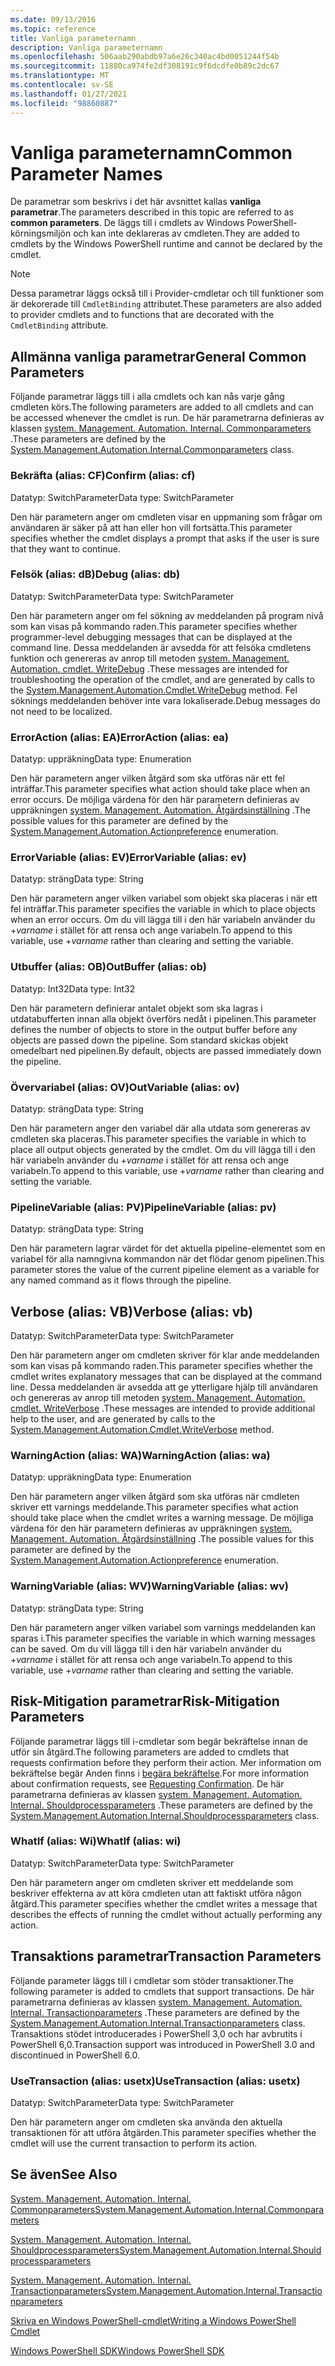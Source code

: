 ```yaml
---
ms.date: 09/13/2016
ms.topic: reference
title: Vanliga parameternamn
description: Vanliga parameternamn
ms.openlocfilehash: 506aab290abdb97a6e26c340ac4bd0051244f54b
ms.sourcegitcommit: 11880ca974fe2df308191c9f6dcdfe0b89c2dc67
ms.translationtype: MT
ms.contentlocale: sv-SE
ms.lasthandoff: 01/27/2021
ms.locfileid: "98860887"
---
```

# <a name="common-parameter-names"></a><span data-ttu-id="561d5-103">Vanliga parameternamn</span><span class="sxs-lookup"><span data-stu-id="561d5-103">Common Parameter Names</span></span>

<span data-ttu-id="561d5-104">De parametrar som beskrivs i det här avsnittet kallas **vanliga parametrar**.</span><span class="sxs-lookup"><span data-stu-id="561d5-104">The parameters described in this topic are referred to as **common parameters**.</span></span> <span data-ttu-id="561d5-105">De läggs till i cmdlets av Windows PowerShell-körningsmiljön och kan inte deklareras av cmdleten.</span><span class="sxs-lookup"><span data-stu-id="561d5-105">They are added to cmdlets by the Windows PowerShell runtime and cannot be declared by the cmdlet.</span></span>

> [!NOTE]
> <span data-ttu-id="561d5-106">Dessa parametrar läggs också till i Provider-cmdletar och till funktioner som är dekorerade till `CmdletBinding` attributet.</span><span class="sxs-lookup"><span data-stu-id="561d5-106">These parameters are also added to provider cmdlets and to functions that are decorated with the `CmdletBinding` attribute.</span></span>

## <a name="general-common-parameters"></a><span data-ttu-id="561d5-107">Allmänna vanliga parametrar</span><span class="sxs-lookup"><span data-stu-id="561d5-107">General Common Parameters</span></span>

<span data-ttu-id="561d5-108">Följande parametrar läggs till i alla cmdlets och kan nås varje gång cmdleten körs.</span><span class="sxs-lookup"><span data-stu-id="561d5-108">The following parameters are added to all cmdlets and can be accessed whenever the cmdlet is run.</span></span>
<span data-ttu-id="561d5-109">De här parametrarna definieras av klassen [system. Management. Automation. Internal. Commonparameters](/dotnet/api/System.Management.Automation.Internal.CommonParameters) .</span><span class="sxs-lookup"><span data-stu-id="561d5-109">These parameters are defined by the [System.Management.Automation.Internal.Commonparameters](/dotnet/api/System.Management.Automation.Internal.CommonParameters) class.</span></span>

### <a name="confirm-alias-cf"></a><span data-ttu-id="561d5-110">Bekräfta (alias: CF)</span><span class="sxs-lookup"><span data-stu-id="561d5-110">Confirm (alias: cf)</span></span>

<span data-ttu-id="561d5-111">Datatyp: SwitchParameter</span><span class="sxs-lookup"><span data-stu-id="561d5-111">Data type: SwitchParameter</span></span>

<span data-ttu-id="561d5-112">Den här parametern anger om cmdleten visar en uppmaning som frågar om användaren är säker på att han eller hon vill fortsätta.</span><span class="sxs-lookup"><span data-stu-id="561d5-112">This parameter specifies whether the cmdlet displays a prompt that asks if the user is sure that they want to continue.</span></span>

### <a name="debug-alias-db"></a><span data-ttu-id="561d5-113">Felsök (alias: dB)</span><span class="sxs-lookup"><span data-stu-id="561d5-113">Debug (alias: db)</span></span>

<span data-ttu-id="561d5-114">Datatyp: SwitchParameter</span><span class="sxs-lookup"><span data-stu-id="561d5-114">Data type: SwitchParameter</span></span>

<span data-ttu-id="561d5-115">Den här parametern anger om fel sökning av meddelanden på program nivå som kan visas på kommando raden.</span><span class="sxs-lookup"><span data-stu-id="561d5-115">This parameter specifies whether programmer-level debugging messages that can be displayed at the command line.</span></span> <span data-ttu-id="561d5-116">Dessa meddelanden är avsedda för att felsöka cmdletens funktion och genereras av anrop till metoden [system. Management. Automation. cmdlet. WriteDebug](/dotnet/api/System.Management.Automation.Cmdlet.WriteDebug) .</span><span class="sxs-lookup"><span data-stu-id="561d5-116">These messages are intended for troubleshooting the operation of the cmdlet, and are generated by calls to the [System.Management.Automation.Cmdlet.WriteDebug](/dotnet/api/System.Management.Automation.Cmdlet.WriteDebug) method.</span></span> <span data-ttu-id="561d5-117">Fel söknings meddelanden behöver inte vara lokaliserade.</span><span class="sxs-lookup"><span data-stu-id="561d5-117">Debug messages do not need to be localized.</span></span>

### <a name="erroraction-alias-ea"></a><span data-ttu-id="561d5-118">ErrorAction (alias: EA)</span><span class="sxs-lookup"><span data-stu-id="561d5-118">ErrorAction (alias: ea)</span></span>

<span data-ttu-id="561d5-119">Datatyp: uppräkning</span><span class="sxs-lookup"><span data-stu-id="561d5-119">Data type: Enumeration</span></span>

<span data-ttu-id="561d5-120">Den här parametern anger vilken åtgärd som ska utföras när ett fel inträffar.</span><span class="sxs-lookup"><span data-stu-id="561d5-120">This parameter specifies what action should take place when an error occurs.</span></span> <span data-ttu-id="561d5-121">De möjliga värdena för den här parametern definieras av uppräkningen [system. Management. Automation. Åtgärdsinställning](/dotnet/api/System.Management.Automation.ActionPreference) .</span><span class="sxs-lookup"><span data-stu-id="561d5-121">The possible values for this parameter are defined by the [System.Management.Automation.Actionpreference](/dotnet/api/System.Management.Automation.ActionPreference) enumeration.</span></span>

### <a name="errorvariable-alias-ev"></a><span data-ttu-id="561d5-122">ErrorVariable (alias: EV)</span><span class="sxs-lookup"><span data-stu-id="561d5-122">ErrorVariable (alias: ev)</span></span>

<span data-ttu-id="561d5-123">Datatyp: sträng</span><span class="sxs-lookup"><span data-stu-id="561d5-123">Data type: String</span></span>

<span data-ttu-id="561d5-124">Den här parametern anger vilken variabel som objekt ska placeras i när ett fel inträffar.</span><span class="sxs-lookup"><span data-stu-id="561d5-124">This parameter specifies the variable in which to place objects when an error occurs.</span></span> <span data-ttu-id="561d5-125">Om du vill lägga till i den här variabeln använder du +_varname_ i stället för att rensa och ange variabeln.</span><span class="sxs-lookup"><span data-stu-id="561d5-125">To append to this variable, use +_varname_ rather than clearing and setting the variable.</span></span>

### <a name="outbuffer-alias-ob"></a><span data-ttu-id="561d5-126">Utbuffer (alias: OB)</span><span class="sxs-lookup"><span data-stu-id="561d5-126">OutBuffer (alias: ob)</span></span>

<span data-ttu-id="561d5-127">Datatyp: Int32</span><span class="sxs-lookup"><span data-stu-id="561d5-127">Data type: Int32</span></span>

<span data-ttu-id="561d5-128">Den här parametern definierar antalet objekt som ska lagras i utdatabufferten innan alla objekt överförs nedåt i pipelinen.</span><span class="sxs-lookup"><span data-stu-id="561d5-128">This parameter defines the number of objects to store in the output buffer before any objects are passed down the pipeline.</span></span> <span data-ttu-id="561d5-129">Som standard skickas objekt omedelbart ned pipelinen.</span><span class="sxs-lookup"><span data-stu-id="561d5-129">By default, objects are passed immediately down the pipeline.</span></span>

### <a name="outvariable-alias-ov"></a><span data-ttu-id="561d5-130">Övervariabel (alias: OV)</span><span class="sxs-lookup"><span data-stu-id="561d5-130">OutVariable (alias: ov)</span></span>

<span data-ttu-id="561d5-131">Datatyp: sträng</span><span class="sxs-lookup"><span data-stu-id="561d5-131">Data type: String</span></span>

<span data-ttu-id="561d5-132">Den här parametern anger den variabel där alla utdata som genereras av cmdleten ska placeras.</span><span class="sxs-lookup"><span data-stu-id="561d5-132">This parameter specifies the variable in which to place all output objects generated by the cmdlet.</span></span>
<span data-ttu-id="561d5-133">Om du vill lägga till i den här variabeln använder du +_varname_ i stället för att rensa och ange variabeln.</span><span class="sxs-lookup"><span data-stu-id="561d5-133">To append to this variable, use +_varname_ rather than clearing and setting the variable.</span></span>

### <a name="pipelinevariable-alias-pv"></a><span data-ttu-id="561d5-134">PipelineVariable (alias: PV)</span><span class="sxs-lookup"><span data-stu-id="561d5-134">PipelineVariable (alias: pv)</span></span>

<span data-ttu-id="561d5-135">Datatyp: sträng</span><span class="sxs-lookup"><span data-stu-id="561d5-135">Data type: String</span></span>

<span data-ttu-id="561d5-136">Den här parametern lagrar värdet för det aktuella pipeline-elementet som en variabel för alla namngivna kommandon när det flödar genom pipelinen.</span><span class="sxs-lookup"><span data-stu-id="561d5-136">This parameter stores the value of the current pipeline element as a variable for any named command as it flows through the pipeline.</span></span>

## <a name="verbose-alias-vb"></a><span data-ttu-id="561d5-137">Verbose (alias: VB)</span><span class="sxs-lookup"><span data-stu-id="561d5-137">Verbose (alias: vb)</span></span>

<span data-ttu-id="561d5-138">Datatyp: SwitchParameter</span><span class="sxs-lookup"><span data-stu-id="561d5-138">Data type: SwitchParameter</span></span>

<span data-ttu-id="561d5-139">Den här parametern anger om cmdleten skriver för klar ande meddelanden som kan visas på kommando raden.</span><span class="sxs-lookup"><span data-stu-id="561d5-139">This parameter specifies whether the cmdlet writes explanatory messages that can be displayed at the command line.</span></span> <span data-ttu-id="561d5-140">Dessa meddelanden är avsedda att ge ytterligare hjälp till användaren och genereras av anrop till metoden [system. Management. Automation. cmdlet. WriteVerbose](/dotnet/api/System.Management.Automation.Cmdlet.WriteVerbose) .</span><span class="sxs-lookup"><span data-stu-id="561d5-140">These messages are intended to provide additional help to the user, and are generated by calls to the [System.Management.Automation.Cmdlet.WriteVerbose](/dotnet/api/System.Management.Automation.Cmdlet.WriteVerbose) method.</span></span>

### <a name="warningaction-alias-wa"></a><span data-ttu-id="561d5-141">WarningAction (alias: WA)</span><span class="sxs-lookup"><span data-stu-id="561d5-141">WarningAction (alias: wa)</span></span>

<span data-ttu-id="561d5-142">Datatyp: uppräkning</span><span class="sxs-lookup"><span data-stu-id="561d5-142">Data type: Enumeration</span></span>

<span data-ttu-id="561d5-143">Den här parametern anger vilken åtgärd som ska utföras när cmdleten skriver ett varnings meddelande.</span><span class="sxs-lookup"><span data-stu-id="561d5-143">This parameter specifies what action should take place when the cmdlet writes a warning message.</span></span> <span data-ttu-id="561d5-144">De möjliga värdena för den här parametern definieras av uppräkningen [system. Management. Automation. Åtgärdsinställning](/dotnet/api/System.Management.Automation.ActionPreference) .</span><span class="sxs-lookup"><span data-stu-id="561d5-144">The possible values for this parameter are defined by the [System.Management.Automation.Actionpreference](/dotnet/api/System.Management.Automation.ActionPreference) enumeration.</span></span>

### <a name="warningvariable-alias-wv"></a><span data-ttu-id="561d5-145">WarningVariable (alias: WV)</span><span class="sxs-lookup"><span data-stu-id="561d5-145">WarningVariable (alias: wv)</span></span>

<span data-ttu-id="561d5-146">Datatyp: sträng</span><span class="sxs-lookup"><span data-stu-id="561d5-146">Data type: String</span></span>

<span data-ttu-id="561d5-147">Den här parametern anger vilken variabel som varnings meddelanden kan sparas i.</span><span class="sxs-lookup"><span data-stu-id="561d5-147">This parameter specifies the variable in which warning messages can be saved.</span></span> <span data-ttu-id="561d5-148">Om du vill lägga till i den här variabeln använder du +_varname_ i stället för att rensa och ange variabeln.</span><span class="sxs-lookup"><span data-stu-id="561d5-148">To append to this variable, use +_varname_ rather than clearing and setting the variable.</span></span>

## <a name="risk-mitigation-parameters"></a><span data-ttu-id="561d5-149">Risk-Mitigation parametrar</span><span class="sxs-lookup"><span data-stu-id="561d5-149">Risk-Mitigation Parameters</span></span>

<span data-ttu-id="561d5-150">Följande parametrar läggs till i-cmdletar som begär bekräftelse innan de utför sin åtgärd.</span><span class="sxs-lookup"><span data-stu-id="561d5-150">The following parameters are added to cmdlets that requests confirmation before they perform their action.</span></span> <span data-ttu-id="561d5-151">Mer information om bekräftelse begär Anden finns i [begära bekräftelse](./requesting-confirmation-from-cmdlets.md).</span><span class="sxs-lookup"><span data-stu-id="561d5-151">For more information about confirmation requests, see [Requesting Confirmation](./requesting-confirmation-from-cmdlets.md).</span></span>
<span data-ttu-id="561d5-152">De här parametrarna definieras av klassen [system. Management. Automation. Internal. Shouldprocessparameters](/dotnet/api/System.Management.Automation.Internal.ShouldProcessParameters) .</span><span class="sxs-lookup"><span data-stu-id="561d5-152">These parameters are defined by the [System.Management.Automation.Internal.Shouldprocessparameters](/dotnet/api/System.Management.Automation.Internal.ShouldProcessParameters) class.</span></span>

### <a name="whatif-alias-wi"></a><span data-ttu-id="561d5-153">WhatIf (alias: Wi)</span><span class="sxs-lookup"><span data-stu-id="561d5-153">WhatIf (alias: wi)</span></span>

<span data-ttu-id="561d5-154">Datatyp: SwitchParameter</span><span class="sxs-lookup"><span data-stu-id="561d5-154">Data type: SwitchParameter</span></span>

<span data-ttu-id="561d5-155">Den här parametern anger om cmdleten skriver ett meddelande som beskriver effekterna av att köra cmdleten utan att faktiskt utföra någon åtgärd.</span><span class="sxs-lookup"><span data-stu-id="561d5-155">This parameter specifies whether the cmdlet writes a message that describes the effects of running the cmdlet without actually performing any action.</span></span>

## <a name="transaction-parameters"></a><span data-ttu-id="561d5-156">Transaktions parametrar</span><span class="sxs-lookup"><span data-stu-id="561d5-156">Transaction Parameters</span></span>

<span data-ttu-id="561d5-157">Följande parameter läggs till i cmdletar som stöder transaktioner.</span><span class="sxs-lookup"><span data-stu-id="561d5-157">The following parameter is added to cmdlets that support transactions.</span></span> <span data-ttu-id="561d5-158">De här parametrarna definieras av klassen [system. Management. Automation. Internal. Transactionparameters](/dotnet/api/System.Management.Automation.Internal.TransactionParameters) .</span><span class="sxs-lookup"><span data-stu-id="561d5-158">These parameters are defined by the [System.Management.Automation.Internal.Transactionparameters](/dotnet/api/System.Management.Automation.Internal.TransactionParameters) class.</span></span> <span data-ttu-id="561d5-159">Transaktions stödet introducerades i PowerShell 3,0 och har avbrutits i PowerShell 6,0.</span><span class="sxs-lookup"><span data-stu-id="561d5-159">Transaction support was introduced in PowerShell 3.0 and discontinued in PowerShell 6.0.</span></span>

### <a name="usetransaction-alias-usetx"></a><span data-ttu-id="561d5-160">UseTransaction (alias: usetx)</span><span class="sxs-lookup"><span data-stu-id="561d5-160">UseTransaction (alias: usetx)</span></span>

<span data-ttu-id="561d5-161">Datatyp: SwitchParameter</span><span class="sxs-lookup"><span data-stu-id="561d5-161">Data type: SwitchParameter</span></span>

<span data-ttu-id="561d5-162">Den här parametern anger om cmdleten ska använda den aktuella transaktionen för att utföra åtgärden.</span><span class="sxs-lookup"><span data-stu-id="561d5-162">This parameter specifies whether the cmdlet will use the current transaction to perform its action.</span></span>

## <a name="see-also"></a><span data-ttu-id="561d5-163">Se även</span><span class="sxs-lookup"><span data-stu-id="561d5-163">See Also</span></span>

[<span data-ttu-id="561d5-164">System. Management. Automation. Internal. Commonparameters</span><span class="sxs-lookup"><span data-stu-id="561d5-164">System.Management.Automation.Internal.Commonparameters</span></span>](/dotnet/api/System.Management.Automation.Internal.CommonParameters)

[<span data-ttu-id="561d5-165">System. Management. Automation. Internal. Shouldprocessparameters</span><span class="sxs-lookup"><span data-stu-id="561d5-165">System.Management.Automation.Internal.Shouldprocessparameters</span></span>](/dotnet/api/System.Management.Automation.Internal.ShouldProcessParameters)

[<span data-ttu-id="561d5-166">System. Management. Automation. Internal. Transactionparameters</span><span class="sxs-lookup"><span data-stu-id="561d5-166">System.Management.Automation.Internal.Transactionparameters</span></span>](/dotnet/api/System.Management.Automation.Internal.TransactionParameters)

[<span data-ttu-id="561d5-167">Skriva en Windows PowerShell-cmdlet</span><span class="sxs-lookup"><span data-stu-id="561d5-167">Writing a Windows PowerShell Cmdlet</span></span>](./writing-a-windows-powershell-cmdlet.md)

[<span data-ttu-id="561d5-168">Windows PowerShell SDK</span><span class="sxs-lookup"><span data-stu-id="561d5-168">Windows PowerShell SDK</span></span>](../windows-powershell-reference.md)
